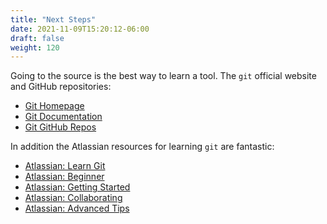 ```yaml
---
title: "Next Steps"
date: 2021-11-09T15:20:12-06:00
draft: false
weight: 120
---
```


Going to the source is the best way to learn a tool. The `git` official website and GitHub repositories:

- [Git Homepage](https://git-scm.com)
- [Git Documentation](https://git-scm.com/)
- [Git GitHub Repos](https://github.com/git)

In addition the Atlassian resources for learning `git` are fantastic:

- [Atlassian: Learn Git](https://www.atlassian.com/git/tutorials/learn-git-with-bitbucket-cloud)
- [Atlassian: Beginner](https://www.atlassian.com/git/tutorials/what-is-version-control)
- [Atlassian: Getting Started](https://www.atlassian.com/git/tutorials/setting-up-a-repository)
- [Atlassian: Collaborating](https://www.atlassian.com/git/tutorials/syncing)
- [Atlassian: Advanced Tips](https://www.atlassian.com/git/tutorials/advanced-overview)
